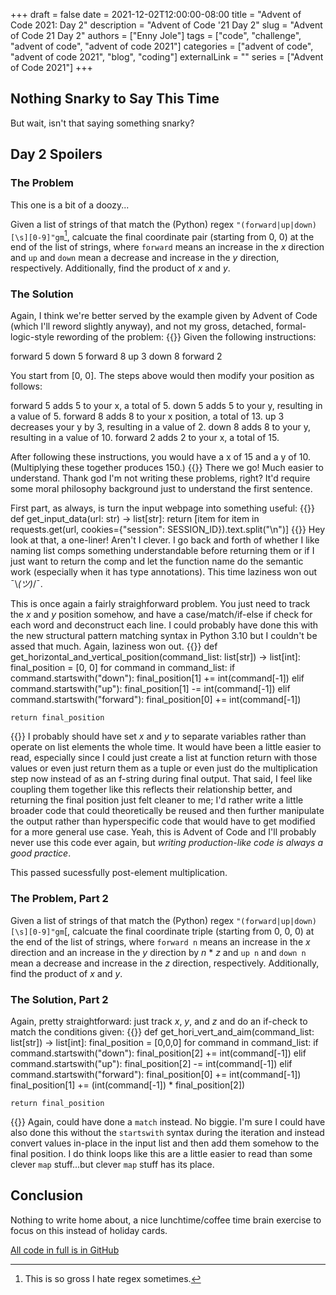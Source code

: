 +++
draft = false
date = 2021-12-02T12:00:00-08:00
title = "Advent of Code 2021: Day 2"
description = "Advent of Code '21 Day 2"
slug = "Advent of Code 21 Day 2"
authors = ["Enny Jole"]
tags = ["code", "challenge", "advent of code", "advent of code 2021"]
categories = ["advent of code", "advent of code 2021", "blog", "coding"]
externalLink = ""
series = ["Advent of Code 2021"]
+++

## Nothing Snarky to Say This Time

But wait, isn't that saying something snarky?

## Day 2 Spoilers

### The Problem

This one is a bit of a doozy...

Given a list of strings of that match the (Python) regex ```"(forward|up|down)[\s][0-9]"gm```[^1], calcuate the final coordinate pair (starting from 0, 0) at the end of the list of strings, where ```forward``` means an increase in the _x_ direction and ```up``` and ```down``` mean a decrease and increase in the _y_ direction, respectively. Additionally, find the product of _x_ and _y_.

[^1]: This is so gross I hate regex sometimes.

### The Solution

Again, I think we're better served by the example given by Advent of Code (which I'll reword slightly anyway), and not my gross, detached, formal-logic-style rewording of the problem:
{{<highlight text>}}
Given the following instructions:

forward 5
down 5
forward 8
up 3
down 8
forward 2

You start from [0, 0]. The steps above would then modify your position as follows:

forward 5 adds 5 to your x, a total of 5.
down 5 adds 5 to your y, resulting in a value of 5.
forward 8 adds 8 to your x position, a total of 13.
up 3 decreases your y by 3, resulting in a value of 2.
down 8 adds 8 to your y, resulting in a value of 10.
forward 2 adds 2 to your x, a total of 15.

After following these instructions, you would have a x of 15 and a y of 10. (Multiplying these together produces 150.)
{{</highlight>}}
There we go! Much easier to understand. Thank god I'm not writing these problems, right? It'd require some moral philosophy background just to understand the first sentence.

First part, as always, is turn the input webpage into something useful:
{{<highlight py>}}
def get_input_data(url: str) -> list[str]:
    return [item for item in requests.get(url, cookies={"session": SESSION_ID}).text.split("\n")]
{{</highlight>}}
Hey look at that, a one-liner! Aren't I clever. I go back and forth of whether I like naming list comps something understandable before returning them or if I just want to return the comp and let the function name do the semantic work (especially when it has type annotations). This time laziness won out  ¯\\_(ツ)_/¯.

This is once again a fairly straighforward problem. You just need to track the _x_ and _y_ position somehow, and have a case/match/if-else if check for each word and deconstruct each line. I could probably have done this with the new structural pattern matching syntax in Python 3.10 but I couldn't be assed that much. Again, laziness won out.
{{<highlight py>}}
def get_horizontal_and_vertical_position(command_list: list[str]) -> list[int]:
    final_position = [0, 0]
    for command in command_list:
            if command.startswith("down"):
                final_position[1] += int(command[-1])
            elif command.startswith("up"):
                final_position[1] -= int(command[-1])
            elif command.startswith("forward"):
                final_position[0] += int(command[-1])

    return final_position
{{</highlight>}}
I probably should have set _x_ and _y_ to separate variables rather than operate on list elements the whole time. It would have been a little easier to read, especially since I could just create a list at function return with those values or even just return them as a tuple or even just do the multiplication step now instead of as an f-string during final output. That said, I feel like coupling them together like this reflects their relationship better, and returning the final position just felt cleaner to me; I'd rather write a little broader code that could theoretically be reused and then further manipulate the output rather than hyperspecific code that would have to get modified for a more general use case. Yeah, this is Advent of Code and I'll probably never use this code ever again, but _writing production-like code is always a good practice_.

This passed sucessfully post-element multiplication.

### The Problem, Part 2

Given a list of strings of that match the (Python) regex ```"(forward|up|down)[\s][0-9]"gm```[, calcuate the final coordinate triple (starting from 0, 0, 0) at the end of the list of strings, where ```forward n``` means an increase in the _x_ direction and an increase in the _y_ direction by _n_ * _z_ and ```up n``` and ```down n``` mean a decrease and increase in the _z_ direction, respectively. Additionally, find the product of _x_ and _y_.

### The Solution, Part 2

Again, pretty straightforward: just track _x_, _y_, and _z_ and do an if-check to match the conditions given:
{{<highlight py>}}
def get_hori_vert_and_aim(command_list: list[str]) -> list[int]:
    final_position = [0,0,0]
    for command in command_list:
        if command.startswith("down"):
            final_position[2] += int(command[-1])
        elif command.startswith("up"):
            final_position[2] -= int(command[-1])
        elif command.startswith("forward"):
            final_position[0] += int(command[-1])
            final_position[1] += (int(command[-1]) * final_position[2])

    return final_position
{{</highlight>}}
Again, could have done a ```match``` instead. No biggie. I'm sure I could have also done this without the ```startswith``` syntax during the iteration and instead convert values in-place in the input list and then add them somehow to the final position. I do think loops like this are a little easier to read than some clever ```map``` stuff...but clever ```map``` stuff has its place.

## Conclusion

Nothing to write home about, a nice lunchtime/coffee time brain exercise to focus on this instead of holiday cards.

[All code in full is in GitHub](https://github.com/ENG-Jole/advent-of-code-2021)
